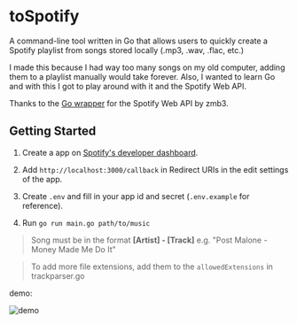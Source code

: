# toSpotify
A command-line tool written in Go that allows users to quickly create a Spotify playlist from songs stored locally (.mp3, .wav, .flac, etc.)

I made this because I had way too many songs on my old computer, adding them to a playlist manually would take forever. Also, I wanted to learn Go and with this I got to play around with it and the Spotify Web API.

Thanks to the [Go wrapper](https://github.com/zmb3/spotify) for the Spotify Web API by zmb3.

## Getting Started

1) Create a app on [Spotify's developer dashboard](https://developer.spotify.com/dashboard/applications).

2) Add `http://localhost:3000/callback` in Redirect URIs in the edit settings of the app.

3) Create `.env` and fill in your app id and secret (`.env.example` for reference).

4) Run  `go run main.go path/to/music`

> Song must be in the format **[Artist] - [Track]** e.g. "Post Malone - Money Made Me Do It"

> To add more file extensions, add them to the `allowedExtensions` in trackparser.go

demo:

![demo](https://user-images.githubusercontent.com/78294692/212536072-81cc88b9-d262-446a-8628-8bb066e3eef9.gif)
